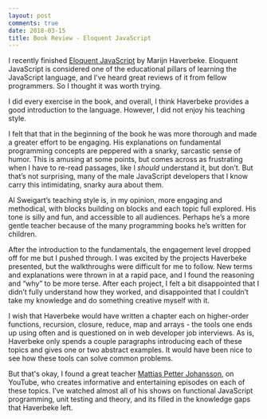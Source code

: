 ```yaml
---
layout: post
comments: true
date: 2018-03-15
title: Book Review - Eloquent JavaScript
---
```


I recently finished [Eloquent JavaScript](https://eloquentjavascript.net/) by Marijn Haverbeke. Eloquent JavaScript is considered one of the educational pillars of learning the JavaScript language, and I've heard great reviews of it from fellow programmers. So I thought it was worth trying.

I did every exercise in the book, and overall, I think Haverbeke provides a good introduction to the language. However, I did not enjoy his teaching style. 

I felt that that in the beginning of the book he was more thorough and made a greater effort to be engaging. His explanations on fundamental programming concepts are peppered 
with a snarky, sarcastic sense of humor. This is amusing at some points, but comes across as frustrating when 
I have to re-read passages, like I _should_ understand it, but don’t. But that’s not surprising, many of the male 
JavaScript developers that I know carry this intimidating, snarky aura about them.

Al Sweigart’s teaching style is, in my opinion, more engaging and methodical, with blocks building on blocks and each topic full explored. His tone is silly and fun, and accessible to all audiences. Perhaps he’s a more gentle teacher because of the many programming books he’s written for children.

After the introduction to the fundamentals, the engagement level dropped off for me but I pushed through. I was excited by the projects Haverbeke presented, but the walkthroughs were difficult for me to follow. New terms and explanations were thrown in at a rapid pace, and I found the reasoning and “why” to be more terse. After each project, I felt a bit disappointed that I didn’t fully understand how they worked, and disappointed that I couldn’t take my knowledge and do something creative myself with it. 

I wish that Haverbeke would have written a chapter each on higher-order functions, recursion, closure, reduce, map and arrays - the tools one ends up using often and is questioned on in web developer job interviews. As is, Haverbeke only spends a couple paragraphs introducing each of these topics and gives one or two abstract examples. It would have been nice to see how these tools can solve common problems. 

But that's okay, I found a great teacher [Mattias Petter Johansson](https://www.youtube.com/channel/UCO1cgjhGzsSYb1rsB4bFe4Q), on YouTube, who creates informative and entertaining episodes on each of these topics. I’ve watched almost all of his shows on functional JavaScript programming, unit testing and theory, and its filled in the knowledge gaps that Haverbeke left.

